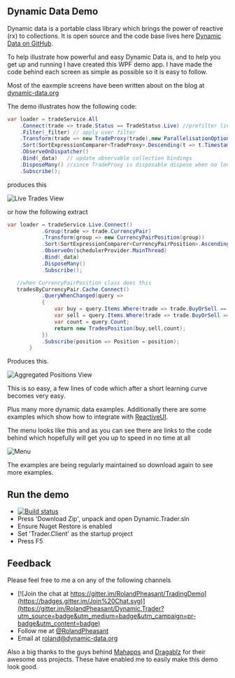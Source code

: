 ## Dynamic Data Demo

Dynamic data is a portable class library which brings the power of reactive (rx) to collections.  It is open source and the code base lives here [Dynamic Data on GitHub](https://github.com/RolandPheasant/DynamicData). 

To help illustrate how powerful  and easy Dynamic Data is, and to help you get up and running I have created this WPF demo app.  I have made the code behind each screen as simple as possible so it is easy to follow.  

Most of the eaxmple screens have been written about on the blog at [dynamic-data.org](http://dynamic-data.org/)

The demo illustrates how the following code:

```csharp
var loader = tradeService.All
    .Connect(trade => trade.Status == TradeStatus.Live) //prefilter live trades only
    .Filter(_filter) // apply user filter
    .Transform(trade => new TradeProxy(trade),new ParallelisationOptions(ParallelType.Ordered,5))
    .Sort(SortExpressionComparer<TradeProxy>.Descending(t => t.Timestamp),SortOptimisations.ComparesImmutableValuesOnly)
    .ObserveOnDispatcher()
    .Bind(_data)   // update observable collection bindings
    .DisposeMany() //since TradeProxy is disposable dispose when no longer required
    .Subscribe();
``` 
 produces this
 
![Live Trades View](https://github.com/RolandPheasant/TradingDemo/blob/master/Images/LiveTrades.gif "Live Trades View")

or how the following extract

 ```csharp  
 var loader = tradeService.Live.Connect()
            .Group(trade => trade.CurrencyPair)
            .Transform(group => new CurrencyPairPosition(group))
            .Sort(SortExpressionComparer<CurrencyPairPosition>.Ascending(t => t.CurrencyPair))
            .ObserveOn(schedulerProvider.MainThread)
            .Bind(_data)
            .DisposeMany()
            .Subscribe();

	//when CurrencyPairPosition class does this
	tradesByCurrencyPair.Cache.Connect()
			.QueryWhenChanged(query =>
			{
				var buy = query.Items.Where(trade => trade.BuyOrSell == BuyOrSell.Buy).Sum(trade=>trade.Amount);
				var sell = query.Items.Where(trade => trade.BuyOrSell == BuyOrSell.Sell).Sum(trade => trade.Amount);
				var count = query.Count;
				return new TradesPosition(buy,sell,count);
			})
			.Subscribe(position => Position = position);
        }
```
Produces this.

![Aggregated Positions View](https://github.com/RolandPheasant/TradingDemo/blob/master/Images/Positions.gif "Aggregated Positions View")

This is so easy, a few lines of code which after a short learning curve becomes very easy.

Plus many more dynamic data examples. Additionally there are some examples which show how to integrate with [ReactiveUI](https://github.com/reactiveui/ReactiveUI). 

The menu looks like this and as you can see there are links to the code behind which hopefully will get you up to speed in no time at all

![Menu](https://github.com/RolandPheasant/TradingDemo/blob/master/Images/Menu.gif "Menu with links")

The examples are being regularly maintained so download again to see more examples.

## Run the demo

- [![Build status](https://ci.appveyor.com/api/projects/status/axcp2ktriyix9blt/branch/master?svg=true)](https://ci.appveyor.com/project/RolandPheasant/tradingdemo/branch/master) 
- Press 'Download Zip', unpack and open Dynamic.Trader.sln
- Ensure Nuget Restore is enabled
- Set 'Trader.Client' as the startup project
- Press F5

## Feedback

Please feel free to me a on any of the following channels

 - [![Join the chat at https://gitter.im/RolandPheasant/TradingDemo](https://badges.gitter.im/Join%20Chat.svg)](https://gitter.im/RolandPheasant/Dynamic.Trader?utm_source=badge&utm_medium=badge&utm_campaign=pr-badge&utm_content=badge)
 - Follow me at [@RolandPheasant](https://twitter.com/RolandPheasant) 
 - Email at [roland@dynamic-data.org](roland@dynamic-data.org)
  
Also a big thanks to the guys behind [Mahapps](https://github.com/MahApps/MahApps.Metro) and [Dragablz](https://github.com/ButchersBoy/Dragablz) for their awesome oss projects. These have enabled me to easily make this demo look good. 

